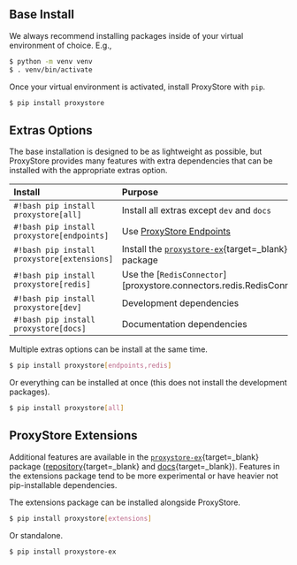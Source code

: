 ## Base Install

We always recommend installing packages inside of your virtual environment of choice.
E.g.,
```bash
$ python -m venv venv
$ . venv/bin/activate
```

Once your virtual environment is activated, install ProxyStore with `pip`.
```bash
$ pip install proxystore
```

## Extras Options

The base installation is designed to be as lightweight as possible, but
ProxyStore provides many features with extra dependencies that can be installed with the appropriate extras option.

| Install | Purpose |
| :------ | :------ |
| `#!bash pip install proxystore[all]` | Install all extras except `dev` and `docs` |
| `#!bash pip install proxystore[endpoints]` | Use [ProxyStore Endpoints](guides/endpoints.md) |
| `#!bash pip install proxystore[extensions]` | Install the [`proxystore-ex`](https://github.com/proxystore/extensions){target=_blank} package |
| `#!bash pip install proxystore[redis]` | Use the [`RedisConnector`][proxystore.connectors.redis.RedisConnector] |
| `#!bash pip install proxystore[dev]` | Development dependencies |
| `#!bash pip install proxystore[docs]` | Documentation dependencies |

Multiple extras options can be install at the same time.

```bash
$ pip install proxystore[endpoints,redis]
```

Or everything can be installed at once (this does not install the development packages).

```bash
$ pip install proxystore[all]
```

## ProxyStore Extensions

Additional features are available in the
[`proxystore-ex`](https://pypi.org/project/proxystore-ex/){target=_blank}
package ([repository](https://github.com/proxystore/extensions){target=_blank}
and [docs](https://extensions.proxystore.dev){target=_blank}).
Features in the extensions package tend to be more experimental or have heavier
not pip-installable dependencies.

The extensions package can be installed alongside ProxyStore.
```bash
$ pip install proxystore[extensions]
```
Or standalone.
```bash
$ pip install proxystore-ex
```
